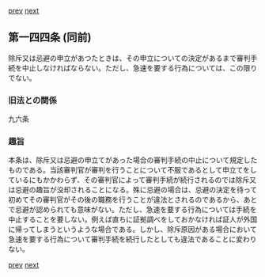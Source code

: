 [prev](/specific\markdowns\特許法\206_Mp-Ch_6-At_143.md)
[next](/specific\markdowns\特許法\208_Mp-Ch_6-At_144_2.md)
## 第一四四条 (同前)
除斥又は忌避の申立があつたときは、その申立についての決定があるまで審判手続を中止しなければならない。ただし、急速を要する行為については、この限りでない。

### 旧法との関係
九六条

### 趣旨
本条は、除斥又は忌避の申立てがあった場合の審判手続の中止について規定したものである。当該審判官が審判を行うことについて不服であるとして申立てをしているにもかかわらず、その審判官によって審判手続が続行されるのでは除斥又は忌避の趣旨が没却されることになる。殊に忌避の場合は、忌避の決定を待って初めてその審判官がその後の職務を行うことが違法とされるのであるから、あとで忌避が認められても意味がない。ただし、急速を要する行為については手続を中止することを要しない。例えば直ちに証拠調べをしておかなければ証人が外国に帰ってしまうというような場合である。しかし、除斥原因がある場合において急速を要する行為について審判手続を続行したとしても違法であることに変わりない。

[prev](/specific\markdowns\特許法\206_Mp-Ch_6-At_143.md)
[next](/specific\markdowns\特許法\208_Mp-Ch_6-At_144_2.md)